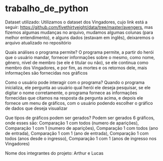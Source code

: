 # trabalho_de_python

Dataset utilizado:
Utilizamos o dataset dos Vingadores, cujo link está a seguir: https://github.com/fivethirtyeight/data/tree/master/avengers, mas fizemos algumas mudanças no arquivo, mudamos algumas colunas (para melhor entendimento), e alguns dados (estavam em inglês), deixaremos o arquivo atualizado no repositório

Quais análises o programa permite?
O programa permite, a partir do herói que o usuário mandar, fornecer informações sobre o mesmo, como nome, gênero, nível de membro (se ele é titular ou não), se ele continua como membro dos Vingadores, e por fim, as mortes e os retornos dele, mais informações são fornecidas nos gráficos

Como o usuário pode interagir com o programa?
Quando o programa inicializa, ele pergunta ao usuário qual herói ele deseja pesquisar, se ele digitar o nome corretamente, o programa fornece as informações fornecidas que citamos na resposta da pergunta acima, e depois ele fornece um menu de gráficos, com o usuário podendo escolher o gráfico de dados que deseja visualizar

Que tipos de gráficos podem ser gerados?
Podem ser gerados 6 gráficos, onde esses são: Comparação 1 com todos (numero de aparições), Comparação 1 com 1 (numero de aparições), Comparação 1 com todos (ano de entrada), Comparação 1 com 1 (ano de entrada), Comparação 1 com todos (anos desde o ingresso), Comparação 1 com 1 (anos de ingresso nos Vingadores)

Nome dos integrantes do projeto:
Arthur e Lucas
